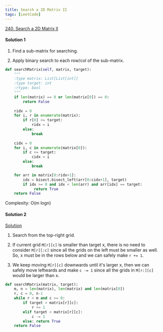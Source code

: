 ```yaml
---
title: Search a 2D Matrix II
tags: [LeetCode]
---
```


[240. Search a 2D Matrix II](https://leetcode.com/problems/search-a-2d-matrix-ii/)
#### Solution 1  
1. Find a sub-matrix for searching.

1. Apply binary search to each row/col of the sub-matrix.
```python
def searchMatrix(self, matrix, target):
    """
    :type matrix: List[List[int]]
    :type target: int
    :rtype: bool
    """
    if len(matrix) == 0 or len(matrix[0]) == 0:
        return False
    
    ridx = 0
    for i, r in enumerate(matrix):
        if r[0] <= target:
            ridx = i
        else:
            break
        
    cidx = 0
    for i, c in enumerate(matrix[0]):
        if c <= target:
            cidx = i
        else:
            break

    for arr in matrix[0:ridx+1]:
        idx = bisect.bisect_left(arr[0:cidx+1], target)
        if idx >= 0 and idx < len(arr) and arr[idx] == target:
             return True
    return False
```
Complexity: O(m logn)
#### Solution 2
[Solution](https://leetcode.com/problems/search-a-2d-matrix-ii/discuss/332356/Python-O(m%2Bn)-Linear-Search-from-Top-Right-Corner)
1. Search from the top-right grid.

1. If current grid `M[r][c]` is smaller than target x, there is no need to consider `M[r][:c]` since all the grids on the left must be smaller as well. 
So, x must be in the rows below and we can safely make `r += 1`.

1. We keep moving `M[r][c]` downwards until it's larger x, then we can safely move leftwards and make `c -= 1` since all the grids in `M[r:][c]` would be larger than x.
```python
def searchMatrix(matrix, target):
	m, n = len(matrix), len(matrix) and len(matrix[0])
	r, c = 0, n-1
	while r < m and c >= 0:
		if target > matrix[r][c]:
			r += 1
		elif target < matrix[r][c]:
			c -= 1
		else: return True
	return False
```
